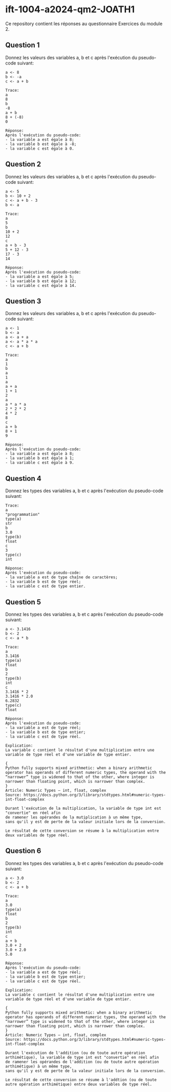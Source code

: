 # ift-1004-a2024-qm2-JOATH1
Ce repository contient les réponses au questionnaire Exercices du module 2.

## Question 1
Donnez les valeurs des variables a, b et c après l'exécution du pseudo-code suivant:
```
a <- 8
b <- -a
c <- a + b
```
```
Trace:
a
8
b
-8
a + b
8 + (-8)
0

Réponse:
Après l'exécution du pseudo-code:
- la variable a est égale à 8;
- la variable b est égale à -8;
- la variable c est égale à 0.
```

## Question 2
Donnez les valeurs des variables a, b et c après l'exécution du pseudo-code suivant:
```
a <- 5
b <- 10 + 2
c <- a + b - 3
b <- a
```
```
Trace:
a
5
b
10 + 2
12
c
a + b - 3
5 + 12 - 3
17 - 3
14

Réponse:
Après l'exécution du pseudo-code:
- la variable a est égale à 5;
- la variable b est égale à 12;
- la variable c est égale à 14.
```

## Question 3
Donnez les valeurs des variables a, b et c après l'exécution du pseudo-code suivant:
```
a <- 1
b <- a
a <- a + a
a <- a * a * a
c <- a + b
```
```
Trace:
a
1
b
a
1
a
a + a
1 + 1
2
a
a * a * a
2 * 2 * 2
4 * 2
8
c
a + b
8 + 1
9

Réponse:
Après l'exécution du pseudo-code:
- la variable a est égale à 8;
- la variable b est égale à 1;
- la variable c est égale à 9.
```

## Question 4
Donnez les types des variables a, b et c après l'exécution du pseudo-code suivant:
```
Trace:
a
"programmation"
type(a)
str
b
3.0
type(b)
float
c
​3
type(c)
int

Réponse:
Après l'exécution du pseudo-code:
- la variable a est de type chaîne de caractères;
- la variable b est de type réel;
- la variable c est de type entier.
```

## Question 5
Donnez les types des variables a, b et c après l'exécution du pseudo-code suivant:
```
a <- 3.1416
b <- 2
c <- a * b
```
```
Trace:
a
3.1416
type(a)
float
b
2
type(b)
int
c
3.1416 * 2
3.1416 * 2.0
6.2832
type(c)
float

Réponse:
Après l'exécution du pseudo-code: 
- la variable a est de type réel;
- la variable b est de type entier;
- la variable c est de type réel.

Explication:
La variable c contient le résultat d'une multiplication entre une variable de type réel et d'une variable de type entier.

{
Python fully supports mixed arithmetic: when a binary arithmetic operator has operands of different numeric types, the operand with the “narrower” type is widened to that of the other, where integer is narrower than floating point, which is narrower than complex.
}
Article: Numeric Types — int, float, complex
Source: https://docs.python.org/3/library/stdtypes.html#numeric-types-int-float-complex

Durant l'exécution de la multiplication, la variable de type int est "convertie" en réel afin
de ramener les opérandes de la mutiplication à un même type,
sans qu'il y est de perte de la valeur initiale lors de la conversion.

Le résultat de cette conversion se résume à la multiplication entre deux variables de type réel.
```

## Question 6
Donnez les types des variables a, b et c après l'exécution du pseudo-code suivant:
```
a <- 3.0
b <- 2
c <- a + b
```
```
Trace:
a
3.0
type(a)
float
b
2
type(b)
int
c
a + b
3.0 + 2
3.0 + 2.0
5.0

Réponse:
Après l'exécution du pseudo-code: 
- la variable a est de type réel;
- la variable b est de type entier;
- la variable c est de type réel.

Explication:
La variable c contient le résultat d'une multiplication entre une variable de type réel et d'une variable de type entier.

{
Python fully supports mixed arithmetic: when a binary arithmetic operator has operands of different numeric types, the operand with the “narrower” type is widened to that of the other, where integer is narrower than floating point, which is narrower than complex.
}
Article: Numeric Types — int, float, complex
Source: https://docs.python.org/3/library/stdtypes.html#numeric-types-int-float-complex

Durant l'exécution de l'addition (ou de toute autre opération arthimétique), la variable de type int est "convertie" en réel afin
de ramener les opérandes de l'addition (ou de toute autre opération arthimétique) à un même type, 
sans qu'il y est de perte de la valeur initiale lors de la conversion.

Le résultat de cette conversion se résume à l'addtion (ou de toute autre opération arthimétique) entre deux variables de type réel.
```
